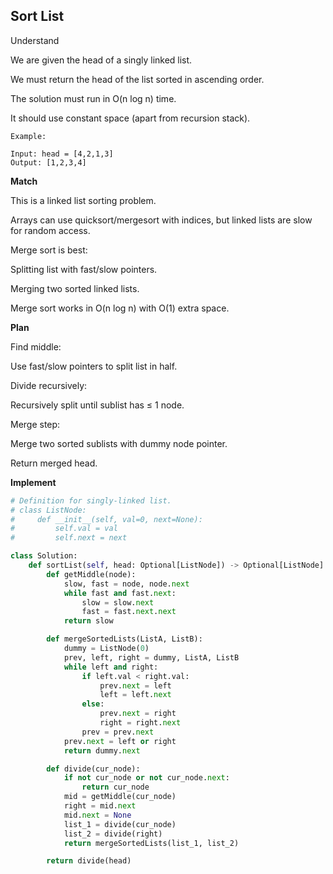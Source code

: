 ## Sort List

Understand

We are given the head of a singly linked list.

We must return the head of the list sorted in ascending order.

The solution must run in O(n log n) time.

It should use constant space (apart from recursion stack).

```
Example:

Input: head = [4,2,1,3]
Output: [1,2,3,4]
```

**Match**

This is a linked list sorting problem.

Arrays can use quicksort/mergesort with indices, but linked lists are slow for random access.

Merge sort is best:

Splitting list with fast/slow pointers.

Merging two sorted linked lists.

Merge sort works in O(n log n) with O(1) extra space.

**Plan**

Find middle:

Use fast/slow pointers to split list in half.

Divide recursively:

Recursively split until sublist has ≤ 1 node.

Merge step:

Merge two sorted sublists with dummy node pointer.

Return merged head.

**Implement**

```py
# Definition for singly-linked list.
# class ListNode:
#     def __init__(self, val=0, next=None):
#         self.val = val
#         self.next = next

class Solution:
    def sortList(self, head: Optional[ListNode]) -> Optional[ListNode]:
        def getMiddle(node):
            slow, fast = node, node.next
            while fast and fast.next:
                slow = slow.next
                fast = fast.next.next
            return slow

        def mergeSortedLists(ListA, ListB):
            dummy = ListNode(0)
            prev, left, right = dummy, ListA, ListB
            while left and right:
                if left.val < right.val:
                    prev.next = left
                    left = left.next
                else:
                    prev.next = right
                    right = right.next
                prev = prev.next
            prev.next = left or right
            return dummy.next

        def divide(cur_node):
            if not cur_node or not cur_node.next:
                return cur_node
            mid = getMiddle(cur_node)
            right = mid.next
            mid.next = None
            list_1 = divide(cur_node)
            list_2 = divide(right)
            return mergeSortedLists(list_1, list_2)

        return divide(head)
```
